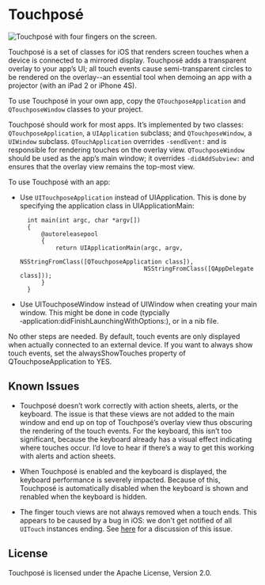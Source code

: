 # Touchposé

![Touchposé with four fingers on the screen.](http://reactionsoftware.com.s3.amazonaws.com/images/Touchpos%C3%A9%20screen%20shot.png)

Touchposé is a set of classes for iOS that renders screen touches when
a device is connected to a mirrored display. Touchposé adds a
transparent overlay to your app’s UI; all touch events cause
semi-transparent circles to be rendered on the overlay--an essential
tool when demoing an app with a projector (with an iPad 2 or iPhone
4S).

To use Touchposé in your own app, copy the `QTouchposeApplication` and
`QTouchposeWindow` classes to your project.

Touchposé should work for most apps. It’s implemented by two classes:
`QTouchposeApplication`, a `UIApplication` subclass; and
`QTouchposeWindow`, a `UIWindow` subclass. `QTouchApplication`
overrides `‑sendEvent:` and is responsible for rendering touches on
the overlay view. `QTouchposeWindow` should be used as the app’s main
window; it overrides `‑didAddSubview:` and ensures that the overlay
view remains the top-most view.

To use Touchposé with an app:

- Use `UITouchposeApplication` instead of UIApplication. This is done by specifying the application class in UIApplicationMain:

        int main(int argc, char *argv[])
        {
            @autoreleasepool
            {
                return UIApplicationMain(argc, argv,
                                         NSStringFromClass([QTouchposeApplication class]),
                                         NSStringFromClass([QAppDelegate class]));
            }
        }

- Use UITouchposeWindow instead of UIWindow when creating your main window. This might be done in code (typcially ‑application:didFinishLaunchingWithOptions:), or in a nib file.

No other steps are needed. By default, touch events are only displayed
when actually connected to an external device. If you want to always
show touch events, set the alwaysShowTouches property of
QTouchposeApplication to YES.

## Known Issues

- Touchposé doesn’t work correctly with action sheets, alerts, or the
  keyboard. The issue is that these views are not added to the main
  window and end up on top of Touchposé’s overlay view thus obscuring
  the rendering of the touch events. For the keyboard, this isn’t too
  significant, because the keyboard already has a visual effect
  indicating where touches occur. I’d love to hear if there’s a way to
  get this working with alerts and action sheets.

- When Touchposé is enabled and the keyboard is displayed, the
  keyboard performance is severely impacted. Because of this,
  Touchposé is automatically disabled when the keyboard is shown and
  renabled when the keyboard is hidden.

- The finger touch views are not always removed when a touch
  ends. This appears to be caused by a bug in iOS: we don't get
  notified of all `UITouch` instances ending. See
  [here](https://discussions.apple.com/thread/1507669?start=0&tstart=0)
  for a discussion of this issue.

## License

Touchposé is licensed under the Apache License, Version 2.0.
